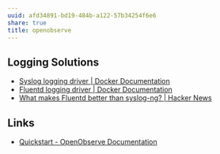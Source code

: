 ```yaml
---
uuid: afd34891-bd19-484b-a122-57b34254f6e6
share: true
title: openobserve
---
```

## Logging Solutions

* [Syslog logging driver | Docker Documentation](https://docs.docker.com/config/containers/logging/syslog/)
* [Fluentd logging driver | Docker Documentation](https://docs.docker.com/config/containers/logging/fluentd/)
* [What makes Fluentd better than syslog-ng? | Hacker News](https://news.ycombinator.com/item?id=8978737)

## Links

* [Quickstart - OpenObserve Documentation](https://openobserve.ai/docs/quickstart/)